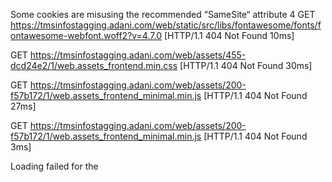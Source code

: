 Some cookies are misusing the recommended “SameSite“ attribute 4
GET https://tmsinfostagging.adani.com/web/static/src/libs/fontawesome/fonts/fontawesome-webfont.woff2?v=4.7.0 [HTTP/1.1 404 Not Found 10ms]

GET https://tmsinfostagging.adani.com/web/assets/455-dcd24e2/1/web.assets_frontend.min.css [HTTP/1.1 404 Not Found 30ms]

GET https://tmsinfostagging.adani.com/web/assets/200-f57b172/1/web.assets_frontend_minimal.min.js [HTTP/1.1 404 Not Found 27ms]

GET https://tmsinfostagging.adani.com/web/assets/200-f57b172/1/web.assets_frontend_minimal.min.js [HTTP/1.1 404 Not Found 3ms]

Loading failed for the <script> with source “https://tmsinfostagging.adani.com/web/assets/200-f57b172/1/web.assets_frontend_minimal.min.js”. odoo:42:198
GET https://tmsinfostagging.adani.com/web/image/website/1/favicon?unique=e427355 [HTTP/1.1 404 Not Found 4ms]

GET https://tmsinfostagging.adani.com/web/image/website/1/logo/Adani TMS Staging?unique=e427355 [HTTP/1.1 404 Not Found 4ms]

GET https://tmsinfostagging.adani.com/web/static/img/odoo_logo_tiny.png [HTTP/1.1 404 Not Found 10ms]

The resource at “https://tmsinfostagging.adani.com/web/static/src/libs/fontawesome/fonts/fontawesome-webfont.woff2?v=4.7.0” preloaded with link preload was not used within a few seconds. Make sure all attributes of the preload tag are set correctly.

[Checked]

location ~* \.(woff2|css|js|gif|png|jpg|jpeg|svg)$ {
        add_header Cache-Control "public, max-age=31536000, immutable";
        expires 365d;
    }



    location /web {
        proxy_pass http://odoo;
        proxy_set_header Host $http_host;
        proxy_set_header X-Real-IP $remote_addr;
        proxy_set_header X-Forwarded-For $proxy_add_x_forwarded_for;
        proxy_set_header X-Forwarded-Proto $scheme;
        proxy_redirect off;
    }

    location /mail {
        proxy_pass http://odoo;
        proxy_set_header Host $http_host;
        proxy_set_header X-Real-IP $remote_addr;
        proxy_set_header X-Forwarded-For $proxy_add_x_forwarded_for;
        proxy_set_header X-Forwarded-Proto $scheme;
        proxy_redirect off;
    }
location / {
        rewrite ^/(.*)/static/description/(.*)$ /odoo/$1/static/description/$2 last;
    }

[To be Check]
        Modify the command to include the --dev flag: Simply add --dev at the end of your startup command. For example, if your original command is ./odoo-bin -c odoo.conf, it would become ./odoo-bin -c odoo.conf --dev.

        ./odoo-bin -c odoo.conf --dev -u all




location ~ ^/(?<module_name>[^/]+)/static/description/(?<icon>.+)$ {
        rewrite ^ /odoo/$module_name/static/description/$icon last;
    }

https://tmsinfostagging.adani.com/odoo/web#cids=1&action=menu
